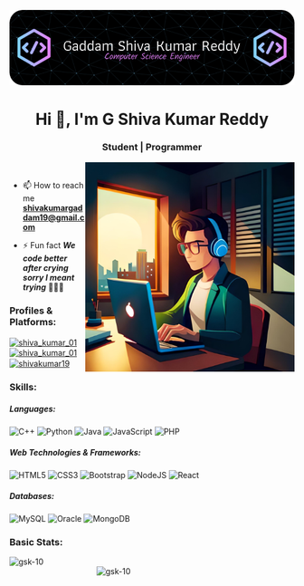
![logo](https://github.com/GSK-10/gsk-10/blob/main/github-header-image-200.png)

<h1 align="center">Hi 👋, I'm G Shiva Kumar Reddy</h1>
<h3 align="center">Student | Programmer</h3>

<!--
<img align="right" alt="coding" width="380" src="https://camo.githubusercontent.com/5ddf73ad3a205111cf8c686f687fc216c2946a75005718c8da5b837ad9de78c9/68747470733a2f2f7468756d62732e6766796361742e636f6d2f4576696c4e657874446576696c666973682d736d616c6c2e676966">
-->
<img align="right" alt="coding" width="370" src="https://github.com/GSK-10/gsk-10/blob/main/programmer_2.jpg">
<br>

- 📫 How to reach me **shivakumargaddam19@gmail.com**

- ⚡ Fun fact ***We code better after crying sorry I meant trying*** 👨🏻‍💻


<h3 align="left">Profiles & Platforms: </h3>
<p align="left">
<!-- <a href="https://www.codechef.com/users/shiva_kumar_01" target="blank"><img align="center" src="https://cdn.jsdelivr.net/npm/simple-icons@3.1.0/icons/codechef.svg" alt="shiva_kumar_01" height="30" width="40" /></a> -->
<a href="https://www.hackerrank.com/shiva_kumar_01" target="_blank"><img align="center" src="https://raw.githubusercontent.com/rahuldkjain/github-profile-readme-generator/master/src/images/icons/Social/hackerrank.svg" alt="shiva_kumar_01" height="30" width="40" /></a>
<a href="https://www.leetcode.com/shiva_kumar_01" target="_blank"><img align="center" src="https://raw.githubusercontent.com/rahuldkjain/github-profile-readme-generator/master/src/images/icons/Social/leet-code.svg" alt="shiva_kumar_01" height="30" width="40" /></a>
<a href="https://linkedin.com/in/shivakumar19" target="_blank"><img align="center" src="https://raw.githubusercontent.com/rahuldkjain/github-profile-readme-generator/master/src/images/icons/Social/linked-in-alt.svg" alt="shivakumar19" height="30" width="40" /></a>
</p>

<h3 align="left">Skills:</h3>
<h5 align="left"> Languages: </h5>

![C++](https://img.shields.io/badge/c++-%2300599C.svg?style=for-the-badge&logo=c%2B%2B&logoColor=white)
![Python](https://img.shields.io/badge/python-3670A0?style=for-the-badge&logo=python&logoColor=ffdd54)
![Java](https://img.shields.io/badge/java-%23ED8B00.svg?style=for-the-badge&logo=openjdk&logoColor=white)
![JavaScript](https://img.shields.io/badge/javascript-%23323330.svg?style=for-the-badge&logo=javascript&logoColor=%23F7DF1E)
![PHP](https://img.shields.io/badge/php-%23777BB4.svg?style=for-the-badge&logo=php&logoColor=white)


<h5 align="left"> Web Technologies & Frameworks: </h5>

![HTML5](https://img.shields.io/badge/html5-%23E34F26.svg?style=for-the-badge&logo=html5&logoColor=white)
![CSS3](https://img.shields.io/badge/css3-%231572B6.svg?style=for-the-badge&logo=css3&logoColor=white)
![Bootstrap](https://img.shields.io/badge/bootstrap-%238511FA.svg?style=for-the-badge&logo=bootstrap&logoColor=white)
![NodeJS](https://img.shields.io/badge/node.js-6DA55F?style=for-the-badge&logo=node.js&logoColor=white)
![React](https://img.shields.io/badge/react-%2320232a.svg?style=for-the-badge&logo=react&logoColor=%2361DAFB)

<h5 align="left"> Databases: </h5>

![MySQL](https://img.shields.io/badge/mysql-%2300f.svg?style=for-the-badge&logo=mysql&logoColor=white)
![Oracle](https://img.shields.io/badge/Oracle-F80000?style=for-the-badge&logo=oracle&logoColor=white)
![MongoDB](https://img.shields.io/badge/MongoDB-%234ea94b.svg?style=for-the-badge&logo=mongodb&logoColor=white)

<h3 align="left">Basic Stats: </h3>

<p><img align="left" width="300" 
     src="https://github-readme-stats.vercel.app/api/top-langs?username=gsk-10&show_icons=true&locale=en&layout=compact&theme=algolia" alt="gsk-10" /></p>
     
<p><img align="right" width="350" src="https://github-readme-streak-stats.herokuapp.com/?user=gsk-10&theme=algolia" alt="gsk-10" /></p>


<!-- THEMES
    transparent
    tokyonight **
    synthwave
    dracula
    prussian
    monokai
    vue-dark
    nightowl
    algolia ****
    material-palenight
    omni
    react
    github_dark
    github_dark_dimmed
    holi
--> 




